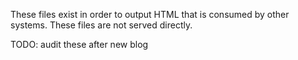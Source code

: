
These files exist in order to output HTML that is consumed by other systems.
These files are not served directly.

TODO: audit these after new blog
